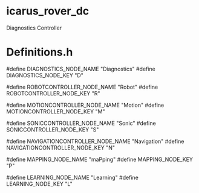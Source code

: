 # icarus_rover_dc
Diagnostics Controller 


# Definitions.h
#define DIAGNOSTICS_NODE_NAME "Diagnostics"
#define DIAGNOSTICS_NODE_KEY "D"

#define ROBOTCONTROLLER_NODE_NAME "Robot"
#define ROBOTCONTROLLER_NODE_KEY "R"

#define MOTIONCONTROLLER_NODE_NAME "Motion"
#define MOTIONCONTROLLER_NODE_KEY "M"

#define SONICCONTROLLER_NODE_NAME "Sonic"
#define SONICCONTROLLER_NODE_KEY "S"

#define NAVIGATIONCONTROLLER_NODE_NAME "Navigation"
#define NAVIGATIONCONTROLLER_NODE_KEY "N"

#define MAPPING_NODE_NAME "maPping"
#define MAPPING_NODE_KEY "P"

#define LEARNING_NODE_NAME "Learning"
#define LEARNING_NODE_KEY "L"
